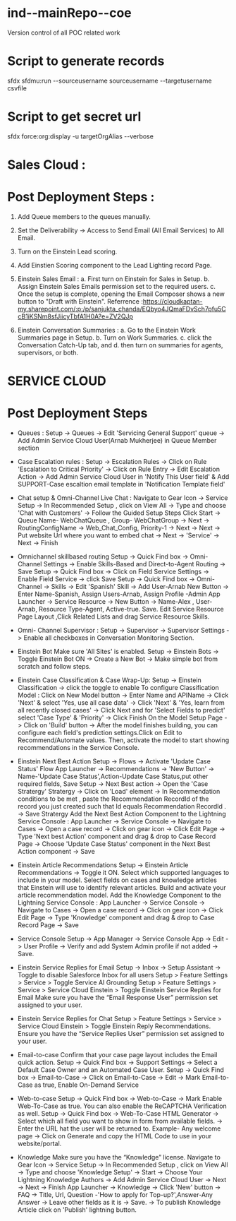 # ind--mainRepo--coe
Version control of all POC related work

# Script to generate records
sfdx sfdmu:run --sourceusername sourceusername --targetusername csvfile

# Script to get secret url
sfdx force:org:display -u targetOrgAlias --verbose

# Sales Cloud :

# Post Deployment Steps :

1. Add Queue members to the queues manually.
2. Set the Deliverability -> Access to Send Email (All Email Services) to All Email.
3. Turn on the Einstein Lead scoring.
4. Add Einstien Scoring component to the Lead Lighting record Page.
5. Einstein Sales Email :
   a. First turn on Einstein for Sales in Setup.​
   b. Assign Einstein Sales Emails permission set to the required users.
   c. Once the setup is complete, opening the Email Composer shows a new button to "Draft with Einstein".​
    Referrence :https://cloudkaptan-my.sharepoint.com/:p:/p/sanjukta_chanda/EQbyo4JQmaFDvSch7pfu5CcB1iKSNm8sfJiicyTbfA1H0A?e=ZV2QJp

6. Einstein Conversation Summaries :
    a. Go to the Einstein Work Summaries page in Setup.
    b. Turn on Work Summaries.
    c. click the Conversation Catch-Up tab, and 
    d. then turn on summaries for agents, supervisors, or both.

# SERVICE CLOUD

# Post Deployment Steps 

* Queues :
Setup -> Queues -> Edit 'Servicing General Support' queue -> Add Admin Service Cloud User(Arnab Mukherjee) in Queue Member section

* Case Escalation rules :
Setup -> Escalation Rules -> Click on Rule 'Escalation to Critical Priority' -> Click on Rule Entry -> Edit Escalation Action -> 
    Add Admin Service Cloud User in 'Notify This User field' & Add SUPPORT-Case escaltion email template in 'Notification Template field'

* Chat setup & Omni-Channel Live Chat :
Navigate to Gear Icon -> Service Setup -> In Recommended Setup , click on View All -> Type and choose 'Chat with Customers' -> Follow the Guided Setup Steps
Click Start -> Queue Name- WebChatQueue , Group- WebChatGroup 
    -> Next -> RoutingConfigName -> Web_Chat_Config, Priority-1 -> Next 
    -> Next -> Put website Url where you want to embed chat
    -> Next -> 'Service' -> Next -> Finish

* Omnichannel skillbased routing
Setup -> Quick Find box -> Omni-Channel Settings -> Enable Skills-Based and Direct-to-Agent Routing -> Save
Setup -> Quick Find box -> Click on Field Service Settings -> Enable Field Service -> click Save
Setup -> Quick Find box -> Omni-Channel -> Skills -> Edit 'Spanish' Skill -> Add User-Arnab
New Button -> Enter Name-Spanish, Assign Users-Arnab, Assign Profile -Admin
App Launcher -> Service Resource -> New Button -> Name-Alex , User- Arnab, Resource Type-Agent, Active-true. Save.
Edit Service Resource Page Layout ,Click Related Lists and drag Service Resource Skills.

* Omni- Channel Supervisor :
Setup -> Supervisor -> Supervisor Settings -> Enable all checkboxes in Conversation Monitoring Section.

* Einstein Bot 
Make sure 'All Sites' is enabled.
Setup -> Einstein Bots -> Toggle Einstein Bot ON -> Create a New Bot -> Make simple bot from scratch and follow steps.

* Einstein Case Classification & Case Wrap-Up: 
Setup -> Einstein Classification -> click the toggle to enable
To configure Classification Model : Click on New Model button -> Enter Name and APIName -> Click 'Next' & select 'Yes, use all case data'
    -> Click 'Next' & 'Yes, learn from all recently closed cases' -> Click Next and for 'Select Fields to predict' select 'Case Type' & 'Priority'
    -> Click Finish
On the Model Setup Page -> Click on 'Build' button -> After the model finishes building, you can configure each field's prediction settings.Click on Edit to Recommend/Automate values.
Then, activate the model to start showing recommendations in the Service Console.

* Einstein Next Best Action
Setup -> Flows -> Activate 'Update Case Status' Flow
App Launcher -> Recommendations -> 'New Button' -> Name-'Update Case Status',Action-Update Case Status,put other required fields, Save
Setup -> Next Best action -> Open the 'Case Stratergy' Stratergy -> Click on 'Load' element -> In Recommendation conditions to be met , paste the Recommendation RecordId of the record you just created
    such that Id equals Recommendation RecordId . -> Save Stratergy
Add the Next Best Action Component to the Lightning Service Console : App Launcher -> Service Console -> Navigate to Cases -> Open a case record -> Click on gear icon -> Click Edit Page 
-> Type 'Next best Action' component and drag & drop to Case Record Page -> Choose 'Update Case Status' component in the Next Best Action component -> Save 

* Einstein Article Recommendations
Setup -> Einstein Article Recommendations -> Toggle it ON.
Select which supported languages to include in your model. 
Select fields on cases and knowledge articles that Einstein will use to identify relevant articles.
Build and activate your article recommendation model.
Add the Knowledge Component to the Lightning Service Console : App Launcher -> Service Console -> Navigate to Cases -> Open a case record -> Click on gear icon -> Click Edit Page 
    -> Type 'Knowledge' component and drag & drop to Case Record Page -> Save 

* Service Console
Setup -> App Manager -> Service Console App -> Edit -> User Profile -> Verify and add System Admin profile if not added -> Save.

* Einstein Service Replies for Email
Setup ->  Inbox  -> Setup Assistant -> Toggle to disable Salesforce Inbox for all users
Setup > Feature Settings > Service > Toggle Service AI Grounding
Setup > Feature Settings > Service > Service Cloud Einstein > Toggle Einstein Service Replies for Email
Make sure you have the “Email Response User” permission set assigned to your user.

* Einstein Service Replies for Chat
Setup > Feature Settings > Service > Service Cloud Einstein > Toggle Einstein Reply Recommendations.
Ensure you have the “Service Replies User” permission set assigned to your user.

* Email-to-case
Confirm that your case page layout includes the Email quick action.
Setup -> Quick Find box -> Support Settings -> Select a Default Case Owner and an Automated Case User. 
Setup -> Quick Find box -> Email-to-Case -> Click on Email-to-Case -> Edit -> Mark Email-to-Case as true, Enable On-Demand Service

* Web-to-case
Setup -> Quick Find box -> Web-to-Case -> Mark Enable Web-To-Case as true. You can also enable the ReCAPTCHA Verification as well.
Setup -> Quick Find box -> Web-To-Case HTML Generator -> Select which all field you want to show in form from available fields. 
    -> Enter the URL hat the user will be returned to. Example- Any welcome page -> Click on Generate and copy the HTML Code to use in your website/portal.

* Knowledge
Make sure you have the “Knowledge” license.
Navigate to Gear Icon -> Service Setup -> In Recommended Setup , click on View All -> Type and choose 'Knowledge Setup' 
    -> Start -> Choose Your Lightning Knowledge Authors -> Add Admin Service Cloud User -> Next -> Next -> Finish
App Launcher -> Knowledge -> Click 'New' button -> FAQ -> Title, Url, Question -'How to apply for Top-up?',Answer-Any Answer
    -> Leave other fields as it is -> Save. -> To publish Knowledge Article click on 'Publish' lightning button.




